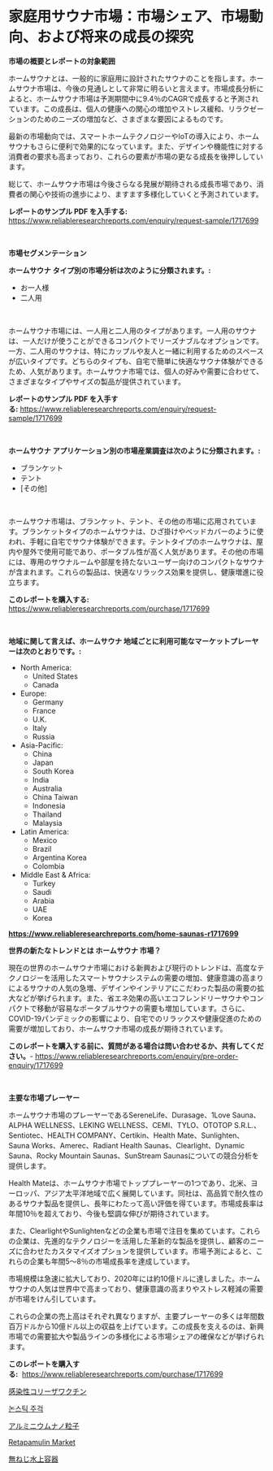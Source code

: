<p><h1>家庭用サウナ市場：市場シェア、市場動向、および将来の成長の探究</h1></p><p><strong>市場の概要とレポートの対象範囲</strong></p>
<p><p>ホームサウナとは、一般的に家庭用に設計されたサウナのことを指します。ホームサウナ市場は、今後の見通しとして非常に明るいと言えます。市場成長分析によると、ホームサウナ市場は予測期間中に9.4％のCAGRで成長すると予測されています。この成長は、個人の健康への関心の増加やストレス緩和、リラクゼーションのためのニーズの増加など、さまざまな要因によるものです。</p><p>最新の市場動向では、スマートホームテクノロジーやIoTの導入により、ホームサウナもさらに便利で効果的になっています。また、デザインや機能性に対する消費者の要求も高まっており、これらの要素が市場の更なる成長を後押ししています。</p><p>総じて、ホームサウナ市場は今後さらなる発展が期待される成長市場であり、消費者の関心や技術の進歩により、ますます多様化していくと予測されています。</p></p>
<p><strong>レポートのサンプル PDF を入手する:</strong> <a href="https://www.reliableresearchreports.com/enquiry/request-sample/1717699">https://www.reliableresearchreports.com/enquiry/request-sample/1717699</a></p>
<p>&nbsp;</p>
<p><strong>市場セグメンテーション</strong></p>
<p><strong>ホームサウナ タイプ別の市場分析は次のように分類されます。:</strong></p>
<p><ul><li>お一人様</li><li>二人用</li></ul></p>
<p>&nbsp;</p>
<p><p>ホームサウナ市場には、一人用と二人用のタイプがあります。一人用のサウナは、一人だけが使うことができるコンパクトでリーズナブルなオプションです。一方、二人用のサウナは、特にカップルや友人と一緒に利用するためのスペースが広いタイプです。どちらのタイプも、自宅で簡単に快適なサウナ体験ができるため、人気があります。ホームサウナ市場では、個人の好みや需要に合わせて、さまざまなタイプやサイズの製品が提供されています。</p></p>
<p><strong>レポートのサンプル PDF を入手する:</strong>&nbsp;<a href="https://www.reliableresearchreports.com/enquiry/request-sample/1717699">https://www.reliableresearchreports.com/enquiry/request-sample/1717699</a></p>
<p>&nbsp;</p>
<p><strong> ホームサウナ アプリケーション別の市場産業調査は次のように分類されます。:</strong></p>
<p><ul><li>ブランケット</li><li>テント</li><li>[その他]</li></ul></p>
<p>&nbsp;</p>
<p><p>ホームサウナ市場は、ブランケット、テント、その他の市場に応用されています。ブランケットタイプのホームサウナは、ひざ掛けやベッドカバーのように使われ、手軽に自宅でサウナ体験ができます。テントタイプのホームサウナは、屋内や屋外で使用可能であり、ポータブル性が高く人気があります。その他の市場には、専用のサウナルームや部屋を持たないユーザー向けのコンパクトなサウナが含まれます。これらの製品は、快適なリラックス効果を提供し、健康増進に役立ちます。</p></p>
<p><strong>このレポートを購入する:</strong>&nbsp; <a href="https://www.reliableresearchreports.com/purchase/1717699">https://www.reliableresearchreports.com/purchase/1717699</a></p>
<p>&nbsp;</p>
<p><strong>地域に関して言えば、ホームサウナ 地域ごとに利用可能なマーケットプレーヤーは次のとおりです。:</strong></p>
<p><ul>
    <li>
        North America:
        <ul>
            <li>United States</li>
            <li>Canada</li>
        </ul>
    </li>
    <li>
        Europe:
        <ul>
            <li>Germany</li>
            <li>France</li>
            <li>U.K.</li>
            <li>Italy</li>
            <li>Russia</li>
        </ul>
    </li>
    <li>
        Asia-Pacific:
        <ul>
            <li>China</li>
            <li>Japan</li>
            <li>South Korea</li>
            <li>India</li>
            <li>Australia</li>
            <li>China Taiwan</li>
            <li>Indonesia</li>
            <li>Thailand</li>
            <li>Malaysia</li>
        </ul>
    </li>
    <li>
        Latin America:
        <ul>
            <li>Mexico</li>
            <li>Brazil</li>
            <li>Argentina Korea</li>
            <li>Colombia</li>
        </ul>
    </li>
    <li>
        Middle East & Africa:
        <ul>
            <li>Turkey</li>
            <li>Saudi</li>
            <li>Arabia</li>
            <li>UAE</li>
            <li>Korea</li>
        </ul>
    </li>
    </ul></p>
<p><strong><a href="https://www.reliableresearchreports.com/home-saunas-r1717699">https://www.reliableresearchreports.com/home-saunas-r1717699</a></strong>&nbsp;</p>
<p><strong>世界の新たなトレンドとは ホームサウナ 市場？</strong></p>
<p><p>現在の世界のホームサウナ市場における新興および現行のトレンドは、高度なテクノロジーを活用したスマートサウナシステムの需要の増加、健康意識の高まりによるサウナの人気の急増、デザインやインテリアにこだわった製品の需要の拡大などが挙げられます。また、省エネ効果の高いエコフレンドリーサウナやコンパクトで移動が容易なポータブルサウナの需要も増加しています。さらに、COVID-19パンデミックの影響により、自宅でのリラックスや健康促進のための需要が増加しており、ホームサウナ市場の成長が期待されています。</p></p>
<p><strong>このレポートを購入する前に、質問がある場合は問い合わせるか、共有してください。</strong>- <a href="https://www.reliableresearchreports.com/enquiry/pre-order-enquiry/1717699">https://www.reliableresearchreports.com/enquiry/pre-order-enquiry/1717699</a></p>
<p>&nbsp;</p>
<p><strong>主要な市場プレーヤー</strong></p>
<p><p>ホームサウナ市場のプレーヤーであるSereneLife、Durasage、1Love Sauna、ALPHA WELLNESS、LEKING WELLNESS、CEMI、TYLO、OTOTOP S.R.L.、Sentiotec、HEALTH COMPANY、Certikin、Health Mate、Sunlighten、Sauna Works、Amerec、Radiant Health Saunas、Clearlight、Dynamic Sauna、Rocky Mountain Saunas、SunStream Saunasについての競合分析を提供します。</p><p>Health Mateは、ホームサウナ市場でトッププレーヤーの1つであり、北米、ヨーロッパ、アジア太平洋地域で広く展開しています。同社は、高品質で耐久性のあるサウナ製品を提供し、長年にわたって高い評価を得ています。市場成長率は年間10％を超えており、今後も堅調な伸びが期待されています。</p><p>また、ClearlightやSunlightenなどの企業も市場で注目を集めています。これらの企業は、先進的なテクノロジーを活用した革新的な製品を提供し、顧客のニーズに合わせたカスタマイズオプションを提供しています。市場予測によると、これらの企業も年間5〜8％の市場成長率を達成しています。</p><p>市場規模は急速に拡大しており、2020年には約10億ドルに達しました。ホームサウナの人気は世界中で高まっており、健康意識の高まりやストレス軽減の需要が市場をけん引しています。</p><p>これらの企業の売上高はそれぞれ異なりますが、主要プレーヤーの多くは年間数百万ドルから10億ドル以上の収益を上げています。この成長を支えるのは、新興市場での需要拡大や製品ラインの多様化による市場シェアの確保などが挙げられます。</p></p>
<p><strong>このレポートを購入する:</strong>&nbsp;&nbsp;<a href="https://www.reliableresearchreports.com/purchase/1717699">https://www.reliableresearchreports.com/purchase/1717699</a></p>
<p><p><a href="https://medium.com/@wadeavis5656202/%E6%84%9F%E6%9F%93%E6%80%A7%E3%82%AB%E3%82%BF%E3%83%AB%E8%8F%8C%E3%83%AF%E3%82%AF%E3%83%81%E3%83%B3%E3%81%AE%E5%B8%82%E5%A0%B4%E8%A6%8F%E6%A8%A1-cagr-%E3%83%88%E3%83%AC%E3%83%B3%E3%83%89-2024-2030-00c179e3f9af">感染性コリーザワクチン</a></p><p><a href="https://medium.com/@witoldadamczyk1904/%EB%B6%80%EC%B0%A9-%EB%B0%A9%EC%A7%80-%EC%8A%A4%ED%8C%8C%ED%8A%9C%EB%9D%BC-%EC%8B%9C%EC%9E%A5-%EC%A1%B0%EC%82%AC-%EB%B3%B4%EA%B3%A0%EC%84%9C-%EA%B7%B8-%EC%97%AD%EC%82%AC-%EB%B0%8F-2024%EB%85%84%EB%B6%80%ED%84%B0-2031%EB%85%84%EA%B9%8C%EC%A7%80%EC%9D%98-%EC%98%88%EC%B8%A1-b18543faec5f">논스틱 주걱</a></p><p><a href="https://medium.com/@lewis15david/%E3%82%A2%E3%83%AB%E3%83%9F%E3%83%8B%E3%82%A6%E3%83%A0%E3%83%8A%E3%83%8E%E7%B2%92%E5%AD%90%E5%B8%82%E5%A0%B4-%E5%B8%82%E5%A0%B4cagr-%E5%B8%82%E5%A0%B4%E3%83%88%E3%83%AC%E3%83%B3%E3%83%89-%E6%88%90%E9%95%B7%E6%88%A6%E7%95%A5%E3%81%AB%E9%96%A2%E3%81%99%E3%82%8B%E6%83%85%E5%A0%B1-f61f97dc0f9e">アルミニウムナノ粒子</a></p><p><a href="https://github.com/mancsybtousav/Market-Research-Report-List-2/blob/main/retapamulin-market.md">Retapamulin Market</a></p><p><a href="https://github.com/marbadji/Market-Research-Report-List-1/blob/main/618096025151.md">無ねじ水上容器</a></p></p>